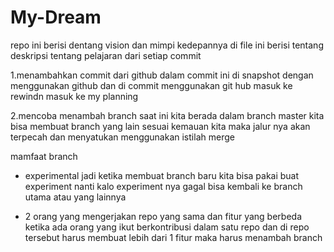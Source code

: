 # My-Dream
repo ini berisi dentang vision dan mimpi kedepannya 
di file ini berisi tentang deskripsi tentang pelajaran dari setiap commit 

1.menambahkan commit dari github
  dalam commit ini di snapshot dengan menggunakan github dan di commit menggunakan git hub masuk ke rewindn masuk ke my planning 
  
2.mencoba menambah branch 
  saat ini kita berada dalam branch master kita bisa membuat branch yang lain sesuai kemauan kita maka jalur nya akan terpecah dan menyatukan menggunakan istilah                merge

 mamfaat branch
  + experimental 
  jadi ketika membuat branch baru kita bisa pakai buat experiment nanti kalo experiment nya gagal bisa kembali ke branch utama atau yang lainnya 

  + 2 orang yang mengerjakan repo yang sama dan fitur yang berbeda
  ketika ada orang yang ikut berkontribusi dalam satu repo dan di repo tersebut harus membuat lebih dari 1 fitur maka harus menambah branch 

  
  

